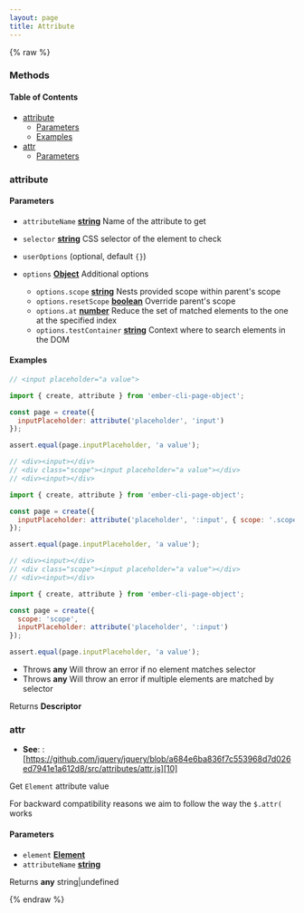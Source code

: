 ```yaml
---
layout: page
title: Attribute
---
```


{% raw %}
### Methods


<!-- Generated by documentation.js. Update this documentation by updating the source code. -->

#### Table of Contents

*   [attribute][1]
    *   [Parameters][2]
    *   [Examples][3]
*   [attr][4]
    *   [Parameters][5]

### attribute

#### Parameters

*   `attributeName` **[string][6]** Name of the attribute to get
*   `selector` **[string][6]** CSS selector of the element to check
*   `userOptions`   (optional, default `{}`)
*   `options` **[Object][7]** Additional options

    *   `options.scope` **[string][6]** Nests provided scope within parent's scope
    *   `options.resetScope` **[boolean][8]** Override parent's scope
    *   `options.at` **[number][9]** Reduce the set of matched elements to the one at the specified index
    *   `options.testContainer` **[string][6]** Context where to search elements in the DOM

#### Examples

```javascript
// <input placeholder="a value">

import { create, attribute } from 'ember-cli-page-object';

const page = create({
  inputPlaceholder: attribute('placeholder', 'input')
});

assert.equal(page.inputPlaceholder, 'a value');
```

```javascript
// <div><input></div>
// <div class="scope"><input placeholder="a value"></div>
// <div><input></div>

import { create, attribute } from 'ember-cli-page-object';

const page = create({
  inputPlaceholder: attribute('placeholder', ':input', { scope: '.scope' })
});

assert.equal(page.inputPlaceholder, 'a value');
```

```javascript
// <div><input></div>
// <div class="scope"><input placeholder="a value"></div>
// <div><input></div>

import { create, attribute } from 'ember-cli-page-object';

const page = create({
  scope: 'scope',
  inputPlaceholder: attribute('placeholder', ':input')
});

assert.equal(page.inputPlaceholder, 'a value');
```

*   Throws **any** Will throw an error if no element matches selector
*   Throws **any** Will throw an error if multiple elements are matched by selector

Returns **Descriptor**&#x20;

### attr

*   **See**: : [https://github.com/jquery/jquery/blob/a684e6ba836f7c553968d7d026ed7941e1a612d8/src/attributes/attr.js][10]

Get `Element` attribute value

For backward compatibility reasons we aim to follow the way the `$.attr(` works

#### Parameters

*   `element` **[Element][11]**&#x20;
*   `attributeName` **[string][6]**&#x20;

Returns **any** string|undefined

[1]: #attribute

[2]: #parameters

[3]: #examples

[4]: #attr

[5]: #parameters-1

[6]: https://developer.mozilla.org/docs/Web/JavaScript/Reference/Global_Objects/String

[7]: https://developer.mozilla.org/docs/Web/JavaScript/Reference/Global_Objects/Object

[8]: https://developer.mozilla.org/docs/Web/JavaScript/Reference/Global_Objects/Boolean

[9]: https://developer.mozilla.org/docs/Web/JavaScript/Reference/Global_Objects/Number

[10]: https://github.com/jquery/jquery/blob/a684e6ba836f7c553968d7d026ed7941e1a612d8/src/attributes/attr.js

[11]: https://developer.mozilla.org/docs/Web/API/Element
{% endraw %}